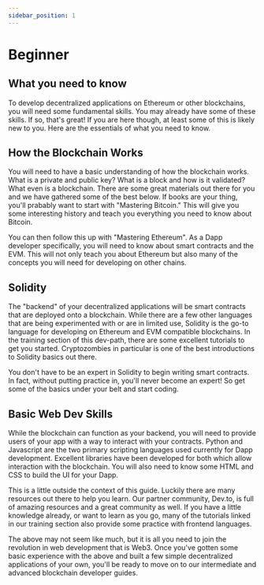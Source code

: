 ```yaml
---
sidebar_position: 1
---
```


# Beginner



## What you need to know

To develop decentralized applications on Ethereum or other blockchains, you will need some fundamental skills. You may already have some of these skills. If so, that's great! If you are here though, at least some of this is likely new to you. Here are the essentials of what you need to know.

## How the Blockchain Works

You will need to have a basic understanding of how the blockchain works. What is a private and public key? What is a block and how is it validated? What even is a blockchain. There are some great materials out there for you and we have gathered some of the best below. If books are your thing, you'll prabably want to start with "Mastering Bitcoin." This will give you some interesting history and teach you everything you need to know about Bitcoin.

You can then follow this up with "Mastering Ethereum". As a Dapp developer specifically, you will need to know about smart contracts and the EVM. This will not only teach you about Ethereum but also many of the concepts you will need for developing on other chains.

## Solidity

The "backend" of your decentralized applications will be smart contracts that are deployed onto a blockchain. While there are a few other languages that are being experimented with or are in limited use, Solidity is the go-to language for developing on Ethereum and EVM compatible blockchains. In the training section of this dev-path, there are some excellent tutorials to get you started. Cryptozombies in particular is one of the best introductions to Solidity basics out there.

You don't have to be an expert in Solidity to begin writing smart contracts. In fact, without putting practice in, you'll never become an expert! So get some of the basics under your belt and start coding.

## Basic Web Dev Skills

While the blockchain can function as your backend, you will need to provide users of your app with a way to interact with your contracts. Python and Javascript are the two primary scripting languages used currently for Dapp development. Excellent libraries have been developed for both which allow interaction with the blockchain. You will also need to know some HTML and CSS to build the UI for your Dapp.

This is a little outside the context of this guide. Luckily there are many resources out there to help you learn. Our partner community, Dev.to, is full of amazing resources and a great community as well. If you have a little knowledge already, or want to learn as you go, many of the tutorials linked in our training section also provide some practice with frontend languages.

The above may not seem like much, but it is all you need to join the revolution in web development that is Web3. Once you've gotten some basic experience with the above and built a few simple decentralized applications of your own, you'll be ready to move on to our intermediate and advanced blockchain developer guides.

